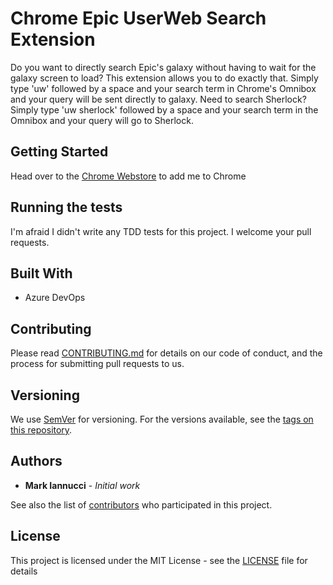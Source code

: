 # Chrome Epic UserWeb Search Extension

Do you want to directly search Epic's galaxy without having to wait for the galaxy screen to load?  This extension allows you to do exactly that.  Simply type 'uw' followed by a space and your search term in Chrome's Omnibox and your query will be sent directly to galaxy.  Need to search Sherlock?  Simply type 'uw sherlock' followed by a space and your search term in the Omnibox and your query will go to Sherlock. 

## Getting Started

Head over to the [Chrome Webstore](https://chrome.google.com/webstore/detail/epic-userweb-search/ginlmldponabcjidalfoboonnmloeolj) to add me to Chrome 

## Running the tests

I'm afraid I didn't write any TDD tests for this project.  I welcome your pull requests.

## Built With

* Azure DevOps

## Contributing

Please read [CONTRIBUTING.md](CONTRIBUTING.md) for details on our code of conduct, and the process for submitting pull requests to us.

## Versioning

We use [SemVer](http://semver.org/) for versioning. For the versions available, see the [tags on this repository](https://github.com/MarkIannucci/ChromeUserWebSearchExtension/tags). 

## Authors

* **Mark Iannucci** - *Initial work* 

See also the list of [contributors](https://github.com/MarkIannucci/ChromeUserWebSearchExtension/contributors) who participated in this project.

## License

This project is licensed under the MIT License - see the [LICENSE](LICENSE) file for details
